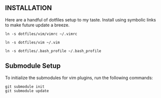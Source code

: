 INSTALLATION
------------

Here are a handful of dotfiles setup to my taste. Install using symbolic links to make future update a breeze.

````
ln -s dotfiles/vim/vimrc ~/.vimrc

ln -s dotfiles/vim ~/.vim

ln -s dotfiles/.bash_profile ~/.bash_profile
````

Submodule Setup
---------------

To initialize the submodules for vim plugins, run the following commands:

```
git submodule init
git submodule update
```
